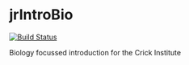 # jrIntroBio
[![Build Status](https://api.travis-ci.org/jr-packages/jrIntroBio.png?branch=master)](https://travis-ci.org/jr-packages/jrIntroBio)

Biology focussed introduction for the Crick Institute
